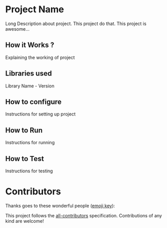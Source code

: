 # Project Name
Long Description about project. This project do that. This project is awesome...
## How it Works ?
Explaining the working of project
## Libraries used
Library Name - Version
## How to configure
Instructions for setting up project
## How to Run
Instructions for running
## How to Test 
Instructions for testing  
# Contributors

Thanks goes to these wonderful people
([emoji key](https://allcontributors.org/docs/en/emoji-key)):

<!-- ALL-CONTRIBUTORS-LIST:START - Do not remove or modify this section -->
<!-- prettier-ignore -->

<!-- ALL-CONTRIBUTORS-LIST:END -->

This project follows the [all-contributors](https://github.com/all-contributors/all-contributors) specification. Contributions of any kind are welcome!
